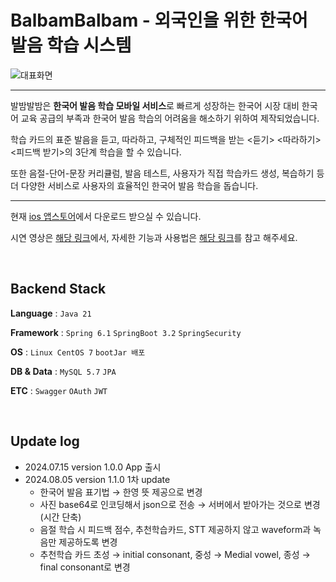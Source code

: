 # BalbamBalbam - 외국인을 위한 한국어 발음 학습 시스템

![대표화면](https://github.com/Capstone-4Potato/.github/assets/108220648/61e54f7d-b165-4700-a1af-2b0d9d137cf0)

---
발밤발밤은 **한국어 발음 학습 모바일 서비스**로 빠르게 성장하는 한국어 시장 대비 한국어 교육 공급의 부족과 한국어 발음 학습의 어려움을 해소하기 위하여 제작되었습니다.

학습 카드의 표준 발음을 듣고, 따라하고, 구체적인 피드백을 받는 <듣기> <따라하기> <피드백 받기>의 3단계 학습을 할 수 있습니다.

또한 음절-단어-문장 커리큘럼,  발음 테스트, 사용자가 직접 학습카드 생성, 복습하기 등 더 다양한 서비스로 사용자의 효율적인 한국어 발음 학습을 돕습니다.

---
현재 [ios 앱스토어](https://apps.apple.com/kr/app/%EB%B0%9C%EB%B0%A4%EB%B0%9C%EB%B0%A4-balbambalbam/id6505030399)에서 다운로드 받으실 수 있습니다. 

시연 영상은 [해당 링크](https://www.youtube.com/watch?v=5z-CwNY1Nic)에서, 자세한 기능과 사용법은 [해당 링크](https://github.com/Capstone-4Potato/.github)를 참고 해주세요.

&nbsp;

## Backend Stack
**Language** : `Java 21`

**Framework** : `Spring 6.1` `SpringBoot 3.2` `SpringSecurity`

**OS** : `Linux CentOS 7` `bootJar 배포`

**DB & Data** : `MySQL 5.7` `JPA`

**ETC** : `Swagger` `OAuth` `JWT`

&nbsp;

## Update log
- 2024.07.15 version 1.0.0 App 출시
- 2024.08.05 version 1.1.0 1차 update
  - 한국어 발음 표기법 → 한영 뜻 제공으로 변경
  - 사진 base64로 인코딩해서 json으로 전송 → 서버에서 받아가는 것으로 변경(시간 단축)
  - 음절 학습 시 피드백 점수, 추천학습카드, STT 제공하지 않고 waveform과 녹음만 제공하도록 변경
  - 추천학습 카드 초성 → initial consonant, 중성 → Medial vowel, 종성 → final consonant로 변경